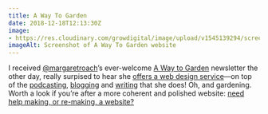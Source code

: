 ```yaml
---
title: A Way To Garden
date: 2018-12-18T12:13:30Z
image: 
- https://res.cloudinary.com/growdigital/image/upload/v1545139294/screenshot-20181218.png
imageAlt: Screenshot of A Way To Garden website
---
```


I received [@margaretroach](https://twitter.com/margaretroach)’s ever-welcome [A Way to Garden](https://awaytogarden.com/about/about-my-email-newsletter/) newsletter the other day, really surpised to hear she [offers a web design service](https://awaytogarden.com/about/need-help-making-or-re-making-a-website/)—on top of the [podcasting](https://awaytogarden.com/category/etcetera/radio-podcasts/), [blogging](https://awaytogarden.com) and [writing](https://awaytogarden.com/say-hello-to-my-newborn-book/) that she does! Oh, and gardening. Worth a look if you’re after a more coherent and polished website: [need help making, or re-making, a website?](https://awaytogarden.com/about/need-help-making-or-re-making-a-website/)
